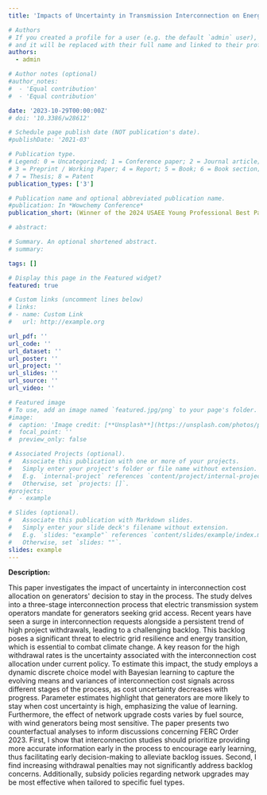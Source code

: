 ```yaml
---
title: 'Impacts of Uncertainty in Transmission Interconnection on Energy Transition'

# Authors
# If you created a profile for a user (e.g. the default `admin` user), write the username (folder name) here
# and it will be replaced with their full name and linked to their profile.
authors:
  - admin

# Author notes (optional)
#author_notes:
#  - 'Equal contribution'
#  - 'Equal contribution'

date: '2023-10-29T00:00:00Z'
# doi: '10.3386/w28612'

# Schedule page publish date (NOT publication's date).
#publishDate: '2021-03'

# Publication type.
# Legend: 0 = Uncategorized; 1 = Conference paper; 2 = Journal article;
# 3 = Preprint / Working Paper; 4 = Report; 5 = Book; 6 = Book section;
# 7 = Thesis; 8 = Patent
publication_types: ['3']

# Publication name and optional abbreviated publication name.
#publication: In *Wowchemy Conference*
publication_short: (Winner of the 2024 USAEE Young Professional Best Paper Award Competition)

# abstract: 

# Summary. An optional shortened abstract.
# summary: 

tags: []

# Display this page in the Featured widget?
featured: true

# Custom links (uncomment lines below)
# links:
# - name: Custom Link
#   url: http://example.org

url_pdf: ''
url_code: ''
url_dataset: ''
url_poster: ''
url_project: ''
url_slides: ''
url_source: ''
url_video: ''

# Featured image
# To use, add an image named `featured.jpg/png` to your page's folder.
#image:
#  caption: 'Image credit: [**Unsplash**](https://unsplash.com/photos/pLCdAaMFLTE)'
#  focal_point: ''
#  preview_only: false

# Associated Projects (optional).
#   Associate this publication with one or more of your projects.
#   Simply enter your project's folder or file name without extension.
#   E.g. `internal-project` references `content/project/internal-project/index.md`.
#   Otherwise, set `projects: []`.
#projects:
#  - example

# Slides (optional).
#   Associate this publication with Markdown slides.
#   Simply enter your slide deck's filename without extension.
#   E.g. `slides: "example"` references `content/slides/example/index.md`.
#   Otherwise, set `slides: ""`.
slides: example
---
```


**Description:**  

This paper investigates the impact of uncertainty in interconnection cost allocation on generators' decision to stay in the process. The study delves into a three-stage interconnection process that electric transmission system operators mandate for generators seeking grid access. Recent years have seen a surge in interconnection requests alongside a persistent trend of high project withdrawals, leading to a challenging backlog. This backlog poses a significant threat to electric grid resilience and energy transition, which is essential to combat climate change. A key reason for the high withdrawal rates is the uncertainty associated with the interconnection cost allocation under current policy. To estimate this impact, the study employs a dynamic discrete choice model with Bayesian learning to capture the evolving means and variances of interconnection cost signals across different stages of the process, as cost uncertainty decreases with progress. Parameter estimates highlight that generators are more likely to stay when cost uncertainty is high, emphasizing the value of learning. Furthermore, the effect of network upgrade costs varies by fuel source, with wind generators being most sensitive. The paper presents two counterfactual analyses to inform discussions concerning FERC Order 2023. First, I show that interconnection studies should prioritize providing more accurate information early in the process to encourage early learning, thus facilitating early decision-making to alleviate backlog issues. Second, I find increasing withdrawal penalties may not significantly address backlog concerns. Additionally, subsidy policies regarding network upgrades may be most effective when tailored to specific fuel types.





